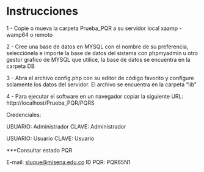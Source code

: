 # Instrucciones

1 - Copie o mueva la carpeta Prueba_PQR a su servidor local xaamp - wamp64 o remoto

2 - Cree una base de datos en MYSQL con el nombre de su preferencia, 
selecciónela e importe la base de datos del sistema con phpmyadmin u otro gestor grafico de MYSQL 
que utilice, la base de datos se encuentra en la carpeta DB

3 - Abra el archivo config.php con su editor de código favorito y configure solamente los datos 
del servidor. El archivo se encuentra en la carpeta “lib”

4 - Para ejecutar el software en un navegador copiar la siguiente URL: http://localhost/Prueba_PQR/PQRS

Credenciales:

USUARIO: Administrador
CLAVE: Administrador

USUARIO: Usuario
CLAVE: Usuario

***Consultar estado PQR

E-mail: sluque@misena.edu.co
ID PQR: PQR65N1
